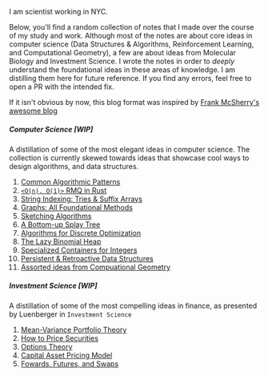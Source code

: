 I am scientist working in NYC. 

Below, you'll find a random collection of notes that I made over the course of my study and work. Although most of the notes are about core ideas in computer science (Data Structures & Algorithms, Reinforcement Learning, and Computational Geometry), a few are about ideas from Molecular Biology and Investment Science.  I wrote the notes in order to _deeply_ understand the foundational ideas in these areas of knowledge. I am distilling them here for future reference. If you find any errors, feel free to open a PR with the intended fix.

If it isn't obvious by now, this blog format was inspired by [Frank McSherry's awesome blog](https://github.com/frankmcsherry/blog)

##### Computer Science [WIP]
A distillation of some of the most elegant ideas in computer science. The collection is currently skewed towards ideas that showcase cool ways to design algorithms, and data structures.
1. [Common Algorithmic Patterns](https://www.notion.so/A-note-on-algorithmic-design-patterns-20e50d39c99945e3ad8dfb804177ab3f)
1. [`<O(n), O(1)>` RMQ in Rust](https://github.com/jlikhuva/blog/blob/main/posts/rmq.md)
2. [String Indexing: Tries & Suffix Arrays](https://github.com/jlikhuva/blog/blob/main/posts/string_indexing.md)
3. [Graphs: All Foundational Methods](https://github.com/jlikhuva/blog/blob/main/posts/graphs.md)
4. [Sketching Algorithms](https://github.com/jlikhuva/blog/blob/main/posts/sketching.md)
5. [A Bottom-up Splay Tree](https://github.com/jlikhuva/blog/blob/main/posts/splay.md)
6. [Algorithms for Discrete Optimization](https://github.com/jlikhuva/blog/blob/main/posts/optimization.md)
7. [The Lazy Binomial Heap](https://github.com/jlikhuva/blog/blob/main/posts/binomial.md)
8. [Specialized Containers for Integers](https://github.com/jlikhuva/blog/blob/main/posts/integer.md)
9.  [Persistent & Retroactive Data Structures](https://github.com/jlikhuva/blog/blob/main/posts/splay.md)
10. [Assorted ideas from Compuational Geometry](https://github.com/jlikhuva/blog/blob/main/posts/comp_geom.md)

#####  Investment Science [WIP]
A distillation of some of the most compelling ideas in finance, as presented by Luenberger in `Investment Science` 
1. [Mean-Variance Portfolio Theory](https://github.com/jlikhuva/blog/blob/main/posts/mvpt.md)
2. [How to Price Securities](https://github.com/jlikhuva/blog/blob/main/posts/pricing.md)
3. [Options Theory](https://github.com/jlikhuva/blog/blob/main/posts/options.md)
4. [Capital Asset Pricing Model](https://github.com/jlikhuva/blog/blob/main/posts/capm.md)
5. [Fowards, Futures, and Swaps](https://github.com/jlikhuva/blog/blob/main/posts/ffs.md)

